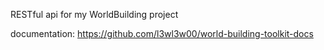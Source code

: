 RESTful api for my WorldBuilding project

documentation: https://github.com/l3wl3w00/world-building-toolkit-docs
